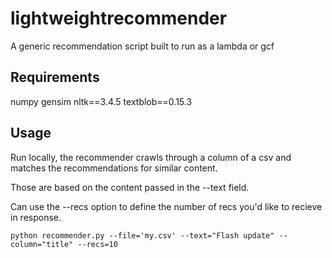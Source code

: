 # lightweightrecommender
A generic recommendation script built to run as a lambda or gcf

## Requirements
numpy
gensim
nltk==3.4.5
textblob==0.15.3


## Usage
Run locally, the recommender crawls through a column of a csv and matches the recommendations for similar content. 

Those are based on the content passed in the --text field. 

Can use the --recs option to define the number of recs you'd like to recieve in response. 

`python recommender.py --file='my.csv' --text="Flash update" --column="title" --recs=10`
